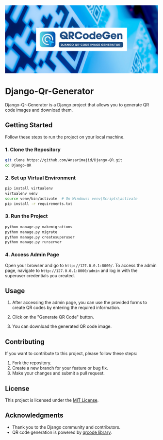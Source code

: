 ![Header Image](templates/qrgenerator/Heliotrope_20240509_004951_0000.png)
# Django-Qr-Generator

Django-Qr-Generator is a Django project that allows you to generate QR code images and download them.

## Getting Started

Follow these steps to run the project on your local machine.

### 1. Clone the Repository

```bash
git clone https://github.com/Ansarimajid/Django-QR.git
cd Django-QR
```

### 2. Set up Virtual Environment

```bash
pip install virtualenv
virtualenv venv
source venv/bin/activate  # On Windows: venv\Scripts\activate
pip install -r requirements.txt
```

### 3. Run the Project

```bash
python manage.py makemigrations
python manage.py migrate
python manage.py createsuperuser
python manage.py runserver
```

### 4. Access Admin Page

Open your browser and go to `http://127.0.0.1:8000/`. To access the admin page, navigate to `http://127.0.0.1:8000/admin` and log in with the superuser credentials you created.

## Usage

1. After accessing the admin page, you can use the provided forms to create QR codes by entering the required information.

2. Click on the "Generate QR Code" button.

3. You can download the generated QR code image.

## Contributing

If you want to contribute to this project, please follow these steps:

1. Fork the repository.
2. Create a new branch for your feature or bug fix.
3. Make your changes and submit a pull request.

## License

This project is licensed under the [MIT License](LICENSE).

## Acknowledgments

- Thank you to the Django community and contributors.
- QR code generation is powered by [qrcode library](https://pypi.org/project/qrcode/).
